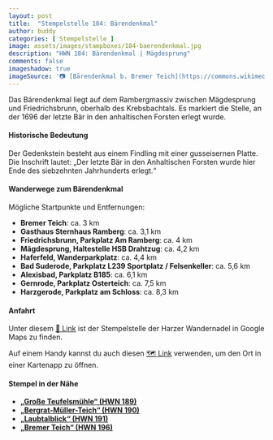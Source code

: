 ```yaml
---
layout: post
title:  "Stempelstelle 184: Bärendenkmal"
author: buddy
categories: [ Stempelstelle ]
image: assets/images/stampboxes/184-baerendenkmal.jpg
description: "HWN 184: Bärendenkmal | Mägdesprung"
comments: false
imageshadow: true
imageSource: '📷 [Bärendenkmal b. Bremer Teich](https://commons.wikimedia.org/wiki/File:B%C3%A4rendenkmal_b._Bremer_Teich.jpg) von <a href="https://de.wikipedia.org/wiki/Benutzer:Hejkal" class="extiw" title="de:Benutzer:Hejkal">Benutzer:Hejkal</a> unter Lizenz [CC BY-SA 2.0 de](https://creativecommons.org/licenses/by-sa/2.0/de/deed.en)'
---
```


Das Bärendenkmal liegt auf dem Rambergmassiv zwischen Mägdesprung und Friedrichsbrunn, oberhalb des Krebsbachtals. Es markiert die Stelle, an der 1696 der letzte Bär in den anhaltischen Forsten erlegt wurde. 

#### Historische Bedeutung

Der Gedenkstein besteht aus einem Findling mit einer gusseisernen Platte. Die Inschrift lautet: „Der letzte Bär in den Anhaltischen Forsten wurde hier Ende des siebzehnten Jahrhunderts erlegt.“ 

#### Wanderwege zum Bärendenkmal

Mögliche Startpunkte und Entfernungen:

- **Bremer Teich**: ca. 3 km
- **Gasthaus Sternhaus Ramberg**: ca. 3,1 km
- **Friedrichsbrunn, Parkplatz Am Ramberg**: ca. 4 km
- **Mägdesprung, Haltestelle HSB Drahtzug**: ca. 4,2 km
- **Haferfeld, Wanderparkplatz**: ca. 4,4 km
- **Bad Suderode, Parkplatz L239 Sportplatz / Felsenkeller**: ca. 5,6 km
- **Alexisbad, Parkplatz B185**: ca. 6,1 km
- **Gernrode, Parkplatz Osterteich**: ca. 7,5 km
- **Harzgerode, Parkplatz am Schloss**: ca. 8,3 km



#### Anfahrt

Unter diesem [📍 Link](https://www.google.com/maps/dir/?api=1&origin=&destination=51.68222%2C%2011.09589) ist der Stempelstelle der Harzer Wandernadel in Google Maps zu finden.

<div class="android-only">
  Auf einem Handy kannst du auch diesen 
  <a href="geo:51.68222,11.09589">🗺️ Link</a> 
  verwenden, um den Ort in einer Kartenapp zu öffnen.
  <p></p>
</div>

#### Stempel in der Nähe

- [**„Große Teufelsmühle“ (HWN 189)**](/stempelstelle-189-grosse-teufelsmuehle)
- [**„Bergrat-Müller-Teich“ (HWN 190)**](/stempelstelle-190-bergrat-mueller-teich)
- [**„Laubtalblick“ (HWN 191)**](/stempelstelle-191-laubtalblick)
- [**„Bremer Teich“ (HWN 196)**](/stempelstelle-196-bremer-teich)
